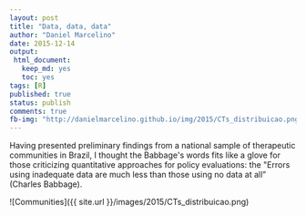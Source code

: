 ```yaml
---
layout: post
title: "Data, data, data"
author: "Daniel Marcelino"
date: 2015-12-14
output:
 html_document: 
   keep_md: yes
   toc: yes
tags: [R]
published: true
status: publish
comments: true
fb-img: "http://danielmarcelino.github.io/img/2015/CTs_distribuicao.png"
---
```


Having presented preliminary findings from a national sample of therapeutic communities in Brazil, I thought the Babbage's words  fits like a glove for those criticizing quantitative approaches for policy evaluations: the "Errors using inadequate data are much less than those using no data at all” (Charles Babbage).



![Communities]({{ site.url }}/images/2015/CTs_distribuicao.png)